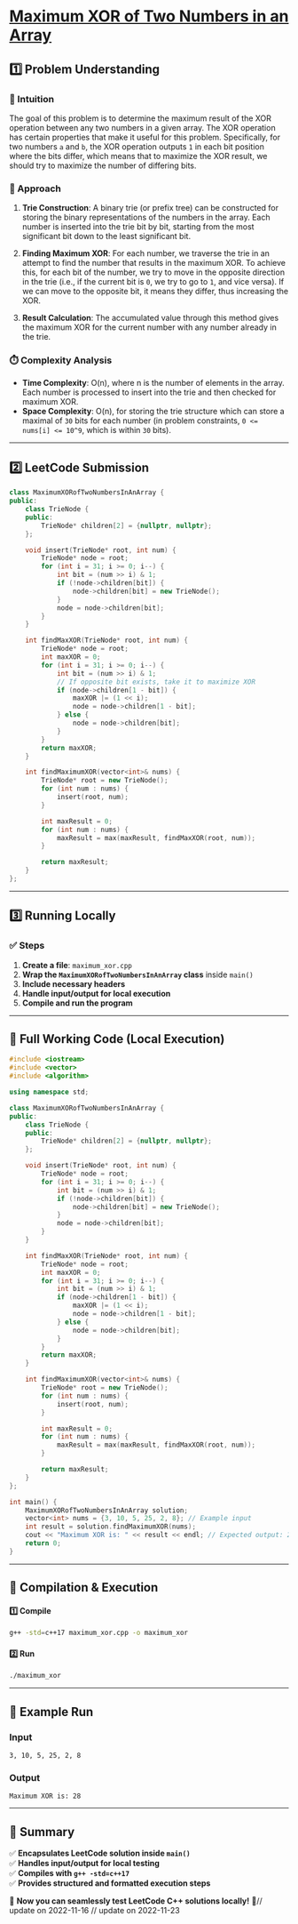 # **[Maximum XOR of Two Numbers in an Array](https://leetcode.com/problems/maximum-xor-of-two-numbers-in-an-array/description/)**  

## **1️⃣ Problem Understanding**  
### **📌 Intuition**  
The goal of this problem is to determine the maximum result of the XOR operation between any two numbers in a given array. The XOR operation has certain properties that make it useful for this problem. Specifically, for two numbers `a` and `b`, the XOR operation outputs `1` in each bit position where the bits differ, which means that to maximize the XOR result, we should try to maximize the number of differing bits.

### **🚀 Approach**  
1. **Trie Construction**: A binary trie (or prefix tree) can be constructed for storing the binary representations of the numbers in the array. Each number is inserted into the trie bit by bit, starting from the most significant bit down to the least significant bit.
  
2. **Finding Maximum XOR**: For each number, we traverse the trie in an attempt to find the number that results in the maximum XOR. To achieve this, for each bit of the number, we try to move in the opposite direction in the trie (i.e., if the current bit is `0`, we try to go to `1`, and vice versa). If we can move to the opposite bit, it means they differ, thus increasing the XOR.

3. **Result Calculation**: The accumulated value through this method gives the maximum XOR for the current number with any number already in the trie.

### **⏱️ Complexity Analysis**  
- **Time Complexity**: O(n), where n is the number of elements in the array. Each number is processed to insert into the trie and then checked for maximum XOR.
- **Space Complexity**: O(n), for storing the trie structure which can store a maximal of `30` bits for each number (in problem constraints, `0 <= nums[i] <= 10^9`, which is within `30` bits).  

---  

## **2️⃣ LeetCode Submission**  
```cpp
class MaximumXORofTwoNumbersInAnArray {
public:
    class TrieNode {
    public:
        TrieNode* children[2] = {nullptr, nullptr};
    };

    void insert(TrieNode* root, int num) {
        TrieNode* node = root;
        for (int i = 31; i >= 0; i--) {
            int bit = (num >> i) & 1;
            if (!node->children[bit]) {
                node->children[bit] = new TrieNode();
            }
            node = node->children[bit];
        }
    }

    int findMaxXOR(TrieNode* root, int num) {
        TrieNode* node = root;
        int maxXOR = 0;
        for (int i = 31; i >= 0; i--) {
            int bit = (num >> i) & 1;
            // If opposite bit exists, take it to maximize XOR
            if (node->children[1 - bit]) {
                maxXOR |= (1 << i);
                node = node->children[1 - bit];
            } else {
                node = node->children[bit];
            }
        }
        return maxXOR;
    }

    int findMaximumXOR(vector<int>& nums) {
        TrieNode* root = new TrieNode();
        for (int num : nums) {
            insert(root, num);
        }

        int maxResult = 0;
        for (int num : nums) {
            maxResult = max(maxResult, findMaxXOR(root, num));
        }

        return maxResult;
    }
};
```  

---  

## **3️⃣ Running Locally**  
### **✅ Steps**  
1. **Create a file**: `maximum_xor.cpp`  
2. **Wrap the `MaximumXORofTwoNumbersInAnArray` class** inside `main()`  
3. **Include necessary headers**  
4. **Handle input/output for local execution**  
5. **Compile and run the program**  

---  

## **📝 Full Working Code (Local Execution)**  
```cpp
#include <iostream>
#include <vector>
#include <algorithm>

using namespace std;

class MaximumXORofTwoNumbersInAnArray {
public:
    class TrieNode {
    public:
        TrieNode* children[2] = {nullptr, nullptr};
    };

    void insert(TrieNode* root, int num) {
        TrieNode* node = root;
        for (int i = 31; i >= 0; i--) {
            int bit = (num >> i) & 1;
            if (!node->children[bit]) {
                node->children[bit] = new TrieNode();
            }
            node = node->children[bit];
        }
    }

    int findMaxXOR(TrieNode* root, int num) {
        TrieNode* node = root;
        int maxXOR = 0;
        for (int i = 31; i >= 0; i--) {
            int bit = (num >> i) & 1;
            if (node->children[1 - bit]) {
                maxXOR |= (1 << i);
                node = node->children[1 - bit];
            } else {
                node = node->children[bit];
            }
        }
        return maxXOR;
    }

    int findMaximumXOR(vector<int>& nums) {
        TrieNode* root = new TrieNode();
        for (int num : nums) {
            insert(root, num);
        }

        int maxResult = 0;
        for (int num : nums) {
            maxResult = max(maxResult, findMaxXOR(root, num));
        }

        return maxResult;
    }
};

int main() {
    MaximumXORofTwoNumbersInAnArray solution;
    vector<int> nums = {3, 10, 5, 25, 2, 8}; // Example input
    int result = solution.findMaximumXOR(nums);
    cout << "Maximum XOR is: " << result << endl; // Expected output: 28
    return 0;
}
```  

---  

## **🔧 Compilation & Execution**  
#### **1️⃣ Compile**  
```bash
g++ -std=c++17 maximum_xor.cpp -o maximum_xor
```  

#### **2️⃣ Run**  
```bash
./maximum_xor
```  

---  

## **🎯 Example Run**  
### **Input**  
```
3, 10, 5, 25, 2, 8
```  
### **Output**  
```
Maximum XOR is: 28
```  

---  

## **📌 Summary**  
✅ **Encapsulates LeetCode solution inside `main()`**  
✅ **Handles input/output for local testing**  
✅ **Compiles with `g++ -std=c++17`**  
✅ **Provides structured and formatted execution steps**  

🚀 **Now you can seamlessly test LeetCode C++ solutions locally!** 🚀// update on 2022-11-16
// update on 2022-11-23
